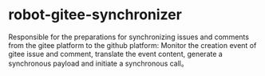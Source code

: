 # robot-gitee-synchronizer
Responsible for the preparations for synchronizing issues and comments from the gitee platform to the github platform: Monitor the creation event of gitee issue and comment, translate the event content, generate a synchronous payload and initiate a synchronous call。
